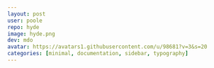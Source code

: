 ```yaml
---
layout: post
user: poole
repo: hyde
image: hyde.png
dev: mdo
avatar: https://avatars1.githubusercontent.com/u/98681?v=3&s=20
categories: [minimal, documentation, sidebar, typography]
---
```


